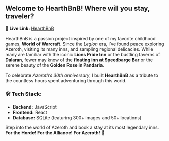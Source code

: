 ## **Welcome to HearthBnB! Where will you stay, traveler?**  

🔗 **Live Link:** [HearthBnB](https://hearthbnb.fly.dev/)  

HearthBnB is a passion project inspired by one of my favorite childhood games, **World of Warcraft**. Since the *Legion* era, I’ve found peace exploring Azeroth, visiting its many inns, and sampling regional delicacies. While many are familiar with the iconic **Lions Pride Inn** or the bustling taverns of **Dalaran**, fewer may know of the **floating inn at Speedbarge Bar** or the serene beauty of the **Golden Rose in Pandaria**.  

To celebrate *Azeroth’s 30th anniversary*, I built **HearthBnB** as a tribute to the countless hours spent adventuring through this world.  

### 🛠 **Tech Stack:**  
- **Backend:** JavaScript  
- **Frontend:** React  
- **Database:** SQLite (featuring 300+ images and 50+ locations)  

Step into the world of Azeroth and book a stay at its most legendary inns.  
**For the Horde! For the Alliance! For Azeroth!** 🍻
